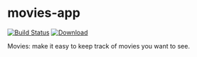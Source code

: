 movies-app
==========
[![Build Status](https://travis-ci.org/martinicr/movies-app.png?branch=master)](https://travis-ci.org/martinicr/movies-app)
[![Download](https://api.bintray.com/packages/martinicr/maven/movies-snapshots/images/download.svg) ](https://bintray.com/martinicr/maven/movies-snapshots/_latestVersion)

Movies: make it easy to keep track of movies you want to see. 
